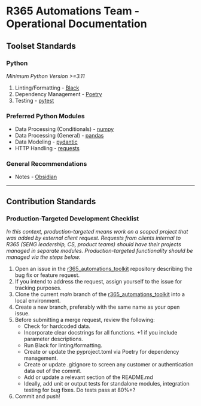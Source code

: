 # R365 Automations Team - Operational Documentation

## Toolset Standards 

### Python

*_Minimum Python Version >=3.11_*
1. Linting/Formatting - [Black](https://black.readthedocs.io/en/stable/index.html)
2. Dependency Management - [Poetry](https://python-poetry.org/)
3. Testing - [pytest](https://docs.pytest.org/en/stable/)

### Preferred Python Modules 
  * Data Processing (Conditionals) - [numpy](https://numpy.org/doc/stable/)
  * Data Processing (General) - [pandas](https://pandas.pydata.org/docs/)
  * Data Modeling - [pydantic](https://docs.pydantic.dev/latest/)
  * HTTP Handling - [requests](https://pypi.org/project/requests/)

### General Recommendations
  * Notes - [Obsidian](https://obsidian.md/)

---------------------------------------------------------------------------------------------------------------------------------------------------------------------------------------


## Contribution Standards

### Production-Targeted Development Checklist
_In this context, production-targeted means work on a scoped project that was added by external client request._ 
_Requests from clients internal to R365 (SENG leadership, CS, product teams) should have their projects managed in separate modules._
_Production-targeted functionality should be managed via the steps below._
1. Open an issue in the [r365_automations_toolkit](https://github.com/R365-SENGs/r365-automations-toolkit.git) repository describing the bug fix or feature request.
2. If you intend to address the request, assign yourself to the issue for tracking purposes.
3. Clone the current *_main_* branch of the [r365_automations_toolkit](https://github.com/R365-SENGs/r365-automations-toolkit) into a local environment.
4. Create a new branch, preferably with the same name as your open issue.
5. Before submitting a merge request, review the following:
      * Check for hardcoded data.
      * Incorporate clear docstrings for all functions. +1 if you include parameter descriptions.
      * Run Black for linting/formatting.
      * Create or update the pyproject.toml via Poetry for dependency management.
      * Create or update .gitignore to screen any customer or authentication data out of the commit.
      * Add or update a relevant section of the README.md
      * Ideally, add unit or output tests for standalone modules, integration testing for bug fixes. Do tests pass at 80%+?
6. Commit and push! 
